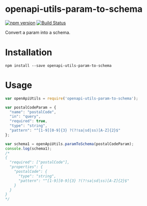 # openapi-utils-param-to-schema

[![npm version][npm-badge]][npm-url]
[![Build Status][travis-badge]][travis-url]

Convert a param into a schema.

# Installation

```
npm install --save openapi-utils-param-to-schema
```

# Usage

```javascript
var openApiUtils = require('openapi-utils-param-to-schema');

var postalCodeParam = {
  "name": "postalCode",
  "in": "query",
  "required": true,
  "type": "string",
  "pattern": "^[1-9][0-9]{3} ?(?!sa|sd|ss)[A-Z]{2}$"
};

var schema1 = openApiUtils.paramToSchema(postalCodeParam);
console.log(schema1);
/*
{
  "required": ["postalCode"],
  "properties": {
    "postalCode": {
      "type": "string",
      "pattern": "^[1-9][0-9]{3} ?(?!sa|sd|ss)[A-Z]{2}$"
    }
  }
}
*/
```

[npm-badge]: https://badge.fury.io/js/openapi-utils-param-to-schema.svg
[npm-url]: https://badge.fury.io/js/openapi-utils-param-to-schema
[travis-badge]: https://travis-ci.org/orangewise/openapi-utils-param-to-schema.svg?branch=master
[travis-url]: https://travis-ci.org/orangewise/openapi-utils-param-to-schema
